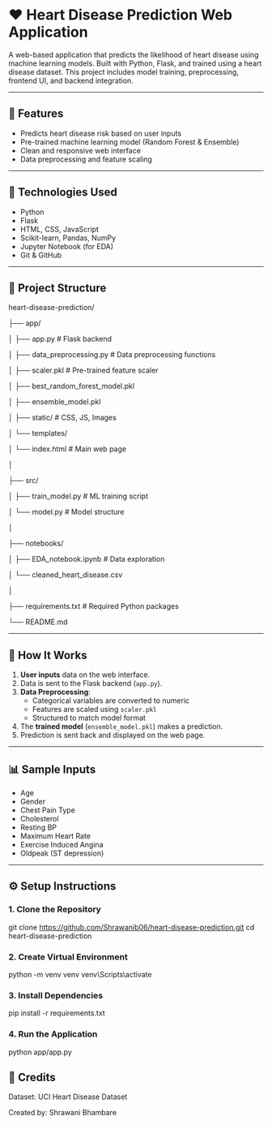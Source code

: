 # ❤️ Heart Disease Prediction Web Application

A web-based application that predicts the likelihood of heart disease using machine learning models. Built with Python, Flask, and trained using a heart disease dataset. This project includes model training, preprocessing, frontend UI, and backend integration.

---

## 🚀 Features

- Predicts heart disease risk based on user inputs
- Pre-trained machine learning model (Random Forest & Ensemble)
- Clean and responsive web interface
- Data preprocessing and feature scaling

---

## 🧠 Technologies Used

- Python
- Flask
- HTML, CSS, JavaScript
- Scikit-learn, Pandas, NumPy
- Jupyter Notebook (for EDA)
- Git & GitHub

---

## 📂 Project Structure

heart-disease-prediction/

├── app/

│ ├── app.py # Flask backend

│ ├── data_preprocessing.py # Data preprocessing functions

│ ├── scaler.pkl # Pre-trained feature scaler

│ ├── best_random_forest_model.pkl

│ ├── ensemble_model.pkl

│ ├── static/ # CSS, JS, Images

│ └── templates/

│ └── index.html # Main web page

│

├── src/

│ ├── train_model.py # ML training script

│ └── model.py # Model structure

│

├── notebooks/

│ ├── EDA_notebook.ipynb # Data exploration

│ └── cleaned_heart_disease.csv

│


├── requirements.txt # Required Python packages

└── README.md


---

## 🧪 How It Works

1. **User inputs** data on the web interface.
2. Data is sent to the Flask backend (`app.py`).
3. **Data Preprocessing**:
   - Categorical variables are converted to numeric
   - Features are scaled using `scaler.pkl`
   - Structured to match model format
4. The **trained model** (`ensemble_model.pkl`) makes a prediction.
5. Prediction is sent back and displayed on the web page.

---

## 📊 Sample Inputs

- Age
- Gender
- Chest Pain Type
- Cholesterol
- Resting BP
- Maximum Heart Rate
- Exercise Induced Angina
- Oldpeak (ST depression)

---

## ⚙️ Setup Instructions

### 1. Clone the Repository

git clone https://github.com/Shrawanib06/heart-disease-prediction.git
cd heart-disease-prediction

### 2. Create Virtual Environment

python -m venv venv
venv\Scripts\activate

### 3. Install Dependencies

pip install -r requirements.txt

### 4. Run the Application

python app/app.py


## 📌 Credits
Dataset: UCI Heart Disease Dataset

Created by: Shrawani Bhambare
